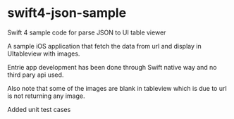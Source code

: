 # swift4-json-sample
Swift 4 sample code for parse JSON to UI table viewer

A sample iOS application that fetch the data from url and display in UItableview with images.

Entrie app development has been done through Swift native way and no third pary api used.

Also note that some of the images are blank in tableview which is due to url is not returning any image.

Added unit test cases
